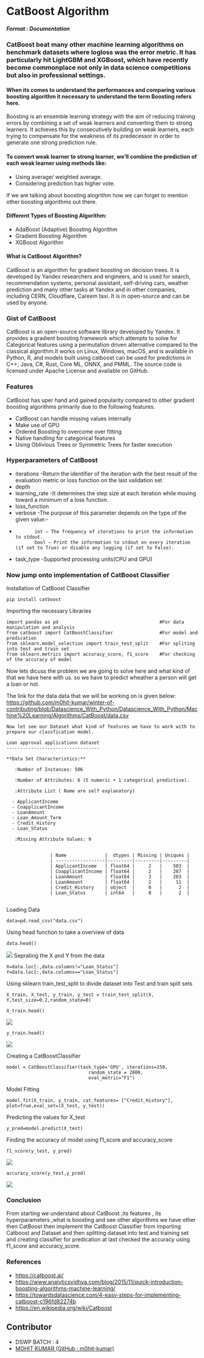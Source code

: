 
# CatBoost Algorithm


##### Format : Documentation


### CatBoost beat many other machine learning algorithms on benchmark datasets where logloss was the error metric. It has particularly hit LightGBM and XGBoost, which have recently become commonplace not only in data science competitions but also in professional settings.

#### When its comes to understand the performances and comparing various boosting algorithm it necessary to understand the term Boosting refers here.


Boosting is an ensemble learning strategy with the aim of reducing training errors by combining a set of weak learners and converting them to strong learners. It achieves this by consecutively building on weak learners, each trying to compensate for the weakness of its predecessor in order to generate one strong prediction rule.

#### To convert weak learner to strong learner, we’ll combine the prediction of each weak learner using methods like:
- Using average/ weighted average.
- Considering prediction has higher vote.

If we are talking about boosting alogrithm how we can forget to mention other boosting algorithms out there.

#### Different Types of Boosting Algorithm:
* AdaBoost (Adaptive) Boosting Algorithm
* Gradient Boosting Algorithm
* XGBoost Algorithm

#### What is CatBoost Algorithm?

CatBoost is an algorithm for gradient boosting on decision trees. It is developed by Yandex researchers and engineers, and is used for search, recommendation systems, personal assistant, self-driving cars, weather prediction and many other tasks at Yandex and in other companies, including CERN, Cloudflare, Careem taxi. It is in open-source and can be used by anyone.

### Gist of CatBoost

CatBoost is an open-source software library developed by Yandex. It provides a gradient boosting framework which attempts to solve for Categorical features using a permutation driven alternative compared to the classical algorithm.It works on Linux, Windows, macOS, and is available in Python, R, and models built using catboost can be used for predictions in C++, Java, C#, Rust, Core ML, ONNX, and PMML. The source code is licensed under Apache License and available on GitHub.

### Features
CatBoost has uper hand and gained popularity compared to other gradient boosting algorithms primarily due to the following features.

- CatBoost can handle missing values internally
- Make use of GPU
- Ordered Boosting to overcome over fitting
- Native handling for categorical features
- Using Oblivious Trees or Symmetric Trees for faster execution


### Hyperparameters  of CatBoost 
- iterations -Return the identifier of the iteration with the best result of the evaluation metric or loss function on the last validation set
- depth
- learning_rate -It determines the step size at each iteration while moving toward a minimum of a loss function.
- loss_function
- verbose -The purpose of this parameter depends on the type of the given value:-
-
             int — The frequency of iterations to print the information to stdout.
             bool — Print the information to stdout on every iteration (if set to True) or disable any logging (if set to False).
- task_type -Supported processing units(CPU and GPU)




### Now jump onto implementation of CatBoost Classifier  

Installation of CatBoost Classifier

```
pip install catboost 
```

Importing the necessary Libraries

```
import pandas as pd                                     #For data manipulation and analysis
from catboost import CatBoostClassifier                 #For model and predication
from sklearn.model_selection import train_test_split    #For spliting into test and train set
from sklearn.metrics import accuracy_score, f1_score    #For checking of the accuracy of model
```

Now lets dicuss the problem we are going to solve here and what kind of that we have here with us.
so we have to predict wheather a person will get a loan or not.

The link for the data data that we will be working on is given  below:
https://github.com/m0hit-kumar/winter-of-contributing/blob/Datascience_With_Python/Datascience_With_Python/Machine%20Learning/Algorithms/CatBoost/data.csv

```
Now let see our Dataset what kind of features we have to work with to prepare our classfication model.

Loan approval applicationn dataset
----------------------------------

**Data Set Characteristics:** 

   :Number of Instances: 506 

   :Number of Attributes: 6 (5 numeric + 1 categorical predictive).
   
   :Attribute List ( Name are self explanatory)
   
  - ApplicantIncome
  - CoapplicantIncome
  - LoanAmount
  - Loan_Amount_Term
  - Credit_History
  - Loan_Status
  
   :Missing Attribute Values: 9
              

                | Name              |  dtypes | Missing | Uniques |
                | ------------------|---------|---------|---------|
                | ApplicantIncome   | float64 |     2   |    503  |
                | CoapplicantIncome | float64 |     2   |    287  |
                | LoanAmount        | float64 |     3   |    203  |
                | LoanAmount        | float64 |     2   |     11  |
                | Credit_History    | object  |     0   |      2  |
                | Loan_Status       | int64   |     0   |      2  |


```

Loading Data

```
data=pd.read_csv("data.csv")
```

Using head function to take a overview of data

```
data.head()
```
<img src="https://github.com/m0hit-kumar/winter-of-contributing/blob/Datascience_With_Python/Datascience_With_Python/Machine%20Learning/Algorithms/CatBoost/img/1.png">
     </img>
Seprating the X and Y from the data

```
X=data.loc[:,data.columns!="Loan_Status"]
Y=data.loc[:,data.columns=="Loan_Status"]
```

Using sklearn train_test_split to divide dataset into Test and train spilt sets
```
X_train, X_test, y_train, y_test = train_test_split(X, Y,test_size=0.2,random_state=0)
```

```
X_train.head()
```
<img src="https://github.com/m0hit-kumar/winter-of-contributing/blob/Datascience_With_Python/Datascience_With_Python/Machine%20Learning/Algorithms/CatBoost/img/2.png">
     </img>

```
y_train.head()
```
<img src="https://github.com/m0hit-kumar/winter-of-contributing/blob/Datascience_With_Python/Datascience_With_Python/Machine%20Learning/Algorithms/CatBoost/img/3.png">
     </img>

Creating a CatBoostClassifier

```
model = CatBoostClassifier(task_type='GPU', iterations=150, 
                              random_state = 2000, 
                              eval_metric="F1")
```


Model Fitting

```
model.fit(X_train, y_train, cat_features= ["Credit_History"], plot=True,eval_set=(X_test, y_test))
```

Predicting the values for X_test

```
y_pred=model.predict(X_test)
```


Finding the accuracy of model using f1_score and accuracy_score

```
f1_score(y_test, y_pred)
```
<img src="https://github.com/m0hit-kumar/winter-of-contributing/blob/Datascience_With_Python/Datascience_With_Python/Machine%20Learning/Algorithms/CatBoost/img/4.png">
     </img>

```
accuracy_score(y_test,y_pred)
```
<img src="https://github.com/m0hit-kumar/winter-of-contributing/blob/Datascience_With_Python/Datascience_With_Python/Machine%20Learning/Algorithms/CatBoost/img/5.png">
     </img>




### Conclusion
From starting we understand about CatBoost ,its features , its hyperparameters ,what is boosting and see other algorithms we have other then CatBoost then implement the CatBoost Classifier from importing Catboost and Dataset and then splitting dataset into test and training set and creating classifier for predication at last checked the accuracy using f1_score and accuracy_score.

### References

- https://catboost.ai/
- https://www.analyticsvidhya.com/blog/2015/11/quick-introduction-boosting-algorithms-machine-learning/
- https://towardsdatascience.com/4-easy-steps-for-implementing-catboost-c196fd82274b
- https://en.wikipedia.org/wiki/Catboost
  
## Contributor

- DSWP BATCH : 4
- <a href="https://github.com/m0hit-kumar">MOHIT KUMAR   (GitHub : m0hit-kumar)</a> 





